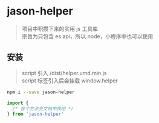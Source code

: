 # jason-helper
> 项目中积攒下来的实用 js 工具库 <br/>
> 宗旨为只包含 es api，所以 node，小程序中也可以使用

## 安装
> script 引入 /dist/helper.umd.min.js <br/>
> script 标签引入后会挂载 window.helper

```bash
npm i --save jason-helper
```

```javascript
import {
  /* 各个方法去文档中找吧 */
} from 'jason-helper'
```